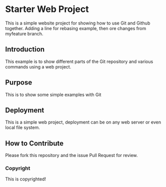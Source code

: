 # Starter Web Project

This is a simple website project for showing how to use Git and Github together.
Adding a line for rebasing example, then ore changes from myfeature branch.

## Introduction

This example is to show different parts of the Git repository and various commands using a web project. 

## Purpose

This is to show some simple examples with Git

## Deployment
This is a simple web project, deployment can be on any web server or even local file system.

## How to Contribute
Please fork this repository and the issue Pull Request for review.


### Copyright
This is copyrighted!